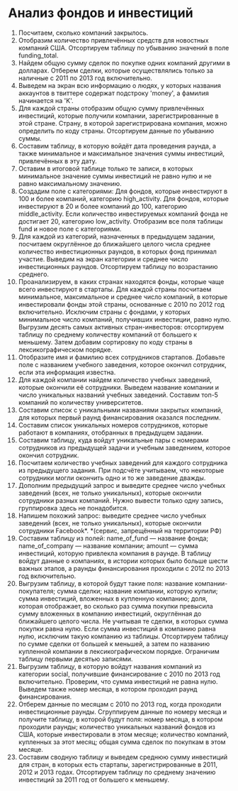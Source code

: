 # Анализ фондов и инвестиций

1. Посчитаем, сколько компаний закрылось.
2. Отобразим количество привлечённых средств для новостных компаний США. Отсортируем таблицу по убыванию значений в поле funding_total.
3. Найдем общую сумму сделок по покупке одних компаний другими в долларах. Отберем сделки, которые осуществлялись только за наличные с 2011 по 2013 год включительно.
4. Выведем на экран всю информацию о людях, у которых названия аккаунтов в твиттере содержат подстроку 'money', а фамилия начинается на 'K'.
5. Для каждой страны отобразим общую сумму привлечённых инвестиций, которые получили компании, зарегистрированные в этой стране. Страну, в которой зарегистрирована компания, можно определить по коду страны. Отсортируем данные по убыванию суммы.
6. Составим таблицу, в которую войдёт дата проведения раунда, а также минимальное и максимальное значения суммы инвестиций, привлечённых в эту дату.
7. Оставим в итоговой таблице только те записи, в которых минимальное значение суммы инвестиций не равно нулю и не равно максимальному значению.
8. Создадим поле с категориями:
Для фондов, которые инвестируют в 100 и более компаний,  категорию high_activity.
Для фондов, которые инвестируют в 20 и более компаний до 100,  категорию middle_activity.
Если количество инвестируемых компаний фонда не достигает 20,  категорию low_activity.
Отобразим все поля таблицы fund и новое поле с категориями.
9. Для каждой из категорий, назначенных в предыдущем задании, посчитаем округлённое до ближайшего целого числа среднее количество инвестиционных раундов, в которых фонд принимал участие. Выведим на экран категории и среднее число инвестиционных раундов. Отсортируем таблицу по возрастанию среднего.
10. Проанализируем, в каких странах находятся фонды, которые чаще всего инвестируют в стартапы. 
Для каждой страны посчитаем минимальное, максимальное и среднее число компаний, в которые инвестировали фонды этой страны, основанные с 2010 по 2012 год включительно. Исключим страны с фондами, у которых минимальное число компаний, получивших инвестиции, равно нулю. 
Выгрузим десять самых активных стран-инвесторов: отсортируем таблицу по среднему количеству компаний от большего к меньшему. Затем добавим сортировку по коду страны в лексикографическом порядке.
11. Отобразите имя и фамилию всех сотрудников стартапов. Добавьте поле с названием учебного заведения, которое окончил сотрудник, если эта информация известна.
12. Для каждой компании найдем количество учебных заведений, которые окончили её сотрудники. Выведем название компании и число уникальных названий учебных заведений. Составим топ-5 компаний по количеству университетов.
13. Составим список с уникальными названиями закрытых компаний, для которых первый раунд финансирования оказался последним.
14. Составим список уникальных номеров сотрудников, которые работают в компаниях, отобранных в предыдущем задании.
15. Составим таблицу, куда войдут уникальные пары с номерами сотрудников из предыдущей задачи и учебным заведением, которое окончил сотрудник.
16. Посчитаем количество учебных заведений для каждого сотрудника из предыдущего задания. При подсчёте учитываем, что некоторые сотрудники могли окончить одно и то же заведение дважды.
17. Дополним предыдущий запрос и выведите среднее число учебных заведений (всех, не только уникальных), которые окончили сотрудники разных компаний. Нужно вывести только одну запись, группировка здесь не понадобится.
18. Напишем похожий запрос: выведите среднее число учебных заведений (всех, не только уникальных), которые окончили сотрудники Facebook*.
*(сервис, запрещённый на территории РФ)
19. Составим таблицу из полей:
name_of_fund — название фонда;
name_of_company — название компании;
amount — сумма инвестиций, которую привлекла компания в раунде.
В таблицу войдут данные о компаниях, в истории которых было больше шести важных этапов, а раунды финансирования проходили с 2012 по 2013 год включительно.
20. Выгрузим таблицу, в которой будут такие поля:
название компании-покупателя;
сумма сделки;
название компании, которую купили;
сумма инвестиций, вложенных в купленную компанию;
доля, которая отображает, во сколько раз сумма покупки превысила сумму вложенных в компанию инвестиций, округлённая до ближайшего целого числа.
Не учитывая те сделки, в которых сумма покупки равна нулю. Если сумма инвестиций в компанию равна нулю, исключим такую компанию из таблицы. 
Отсортируем таблицу по сумме сделки от большей к меньшей, а затем по названию купленной компании в лексикографическом порядке. Ограничим таблицу первыми десятью записями.
21. Выгрузим таблицу, в которую войдут названия компаний из категории social, получившие финансирование с 2010 по 2013 год включительно. Проверим, что сумма инвестиций не равна нулю. Выведем также номер месяца, в котором проходил раунд финансирования.
22. Отберем данные по месяцам с 2010 по 2013 год, когда проходили инвестиционные раунды. Сгруппируем данные по номеру месяца и получите таблицу, в которой будут поля:
номер месяца, в котором проходили раунды;
количество уникальных названий фондов из США, которые инвестировали в этом месяце;
количество компаний, купленных за этот месяц;
общая сумма сделок по покупкам в этом месяце.
23. Составим сводную таблицу и выведем среднюю сумму инвестиций для стран, в которых есть стартапы, зарегистрированные в 2011, 2012 и 2013 годах. Отсортируем таблицу по среднему значению инвестиций за 2011 год от большего к меньшему.
